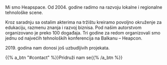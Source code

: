 Mi smo Heapspace. Od 2004. godine radimo na razvoju lokalne i regionalne tehnološke scene.

Kroz saradnju sa ostalim akterima na tržištu kreiramo povoljno okruženje za edukaciju, razmenu znanja i razvoj biznisa. Pod našim autorstvom organizovano je preko 100 događaja. Tri godine za redom organizovali smo jednu od najvećih tehnoloških konferencija na Balkanu – Heapcon.

2019\. godina nam donosi još uzbudljivih projekata.

{{% a_btn "#contact" %}}Pridruži nam se{{% /a_btn %}}